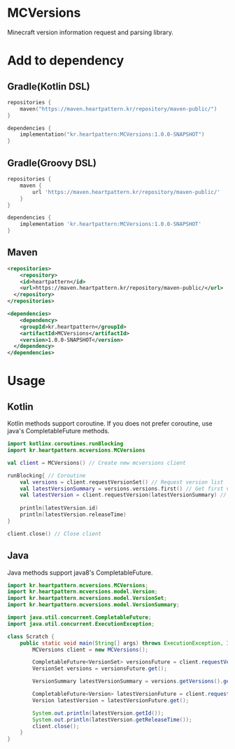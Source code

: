 # MCVersions
Minecraft version information request and parsing library.

# Add to dependency
## Gradle(Kotlin DSL)
```kotlin
repositories {
    maven("https://maven.heartpattern.kr/repository/maven-public/")
}

dependencies {
    implementation("kr.heartpattern:MCVersions:1.0.0-SNAPSHOT")
}
```

## Gradle(Groovy DSL)
```groovy
repositories {
    maven {
        url 'https://maven.heartpattern.kr/repository/maven-public/'
    }
}

dependencies {
    implementation 'kr.heartpattern:MCVersions:1.0.0-SNAPSHOT'
}
```

## Maven

```xml
<repositories>
	<repository>
  	<id>heartpattern</id>
    <url>https://maven.heartpattern.kr/repository/maven-public/</url>
  </repository>
</repositories>

<dependencies>
	<dependency>
  	<groupId>kr.heartpattern</groupId>
    <artifactId>MCVersions</artifactId>
    <version>1.0.0-SNAPSHOT</version>
  </dependency>
</dependencies>
```



# Usage

## Kotlin
Kotlin methods support coroutine. If you does not prefer coroutine, use java's CompletableFuture methods.

```kotlin
import kotlinx.coroutines.runBlocking
import kr.heartpattern.mcversions.MCVersions

val client = MCVersions() // Create new mcversions client

runBlocking{ // Coroutine
    val versions = client.requestVersionSet() // Request version list
    val latestVersionSummary = versions.versions.first() // Get first version
    val latestVersion = client.requestVersion(latestVersionSummary) // Request detail version information
  
    println(latestVersion.id)
    println(latestVersion.releaseTime)
}

client.close() // Close client
```

## Java

Java methods support java8's CompletableFuture.

```java
import kr.heartpattern.mcversions.MCVersions;
import kr.heartpattern.mcversions.model.Version;
import kr.heartpattern.mcversions.model.VersionSet;
import kr.heartpattern.mcversions.model.VersionSummary;

import java.util.concurrent.CompletableFuture;
import java.util.concurrent.ExecutionException;

class Scratch {
    public static void main(String[] args) throws ExecutionException, InterruptedException {
        MCVersions client = new MCVersions();

        CompletableFuture<VersionSet> versionsFuture = client.requestVersionSetAsync();
        VersionSet versions = versionsFuture.get();

        VersionSummary latestVersionSummary = versions.getVersions().get(0);

        CompletableFuture<Version> latestVersionFuture = client.requestVersionAsync(latestVersionSummary);
        Version latestVersion = latestVersionFuture.get();

        System.out.println(latestVersion.getId());
        System.out.println(latestVersion.getReleaseTime());
        client.close();
    }
}
```

